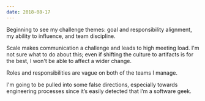 ```yaml
---
date: 2018-08-17
---
```


Beginning to see my challenge themes: goal and responsibility alignment, my ability to influence, and team discipline.

Scale makes communication a challenge and leads to high meeting load. I'm not sure what to do about this; even if shifting the culture to artifacts is for the best, I won't be able to affect a wider change.

Roles and responsibilities are vague on both of the teams I manage.

I'm going to be pulled into some false directions, especially towards engineering processes since it’s easily detected that I’m a software geek.